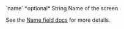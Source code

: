 <tr>
  <td markdown="span">`name`</td>
  <td markdown="span">*optional*</td>
  <td markdown="span">String</td>
  <td markdown="span">Name of the screen

  See the [Name field docs](/docs/connections/spec/screen#name) for more details.
  </td>
</tr>
